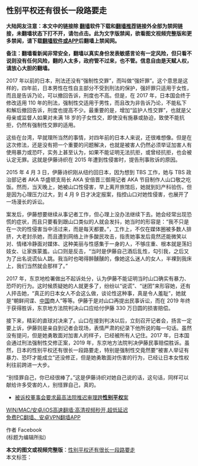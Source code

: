  <h2>性别平权还有很长一段路要走</h2> <p class="notice"><b>大陆网友注意：本文中的链接除 <a href="https://github.com/bannedbook/fanqiang" >翻墙</a>软件下载和<a href="https://github.com/killgcd/justmysocks/blob/master/README.md">翻墙推荐</a>链接外全部为禁网链接，未翻墙状态下打不开，请勿点击。此为文字版禁闻，欲看图文视频完整版和更多禁闻，请下载<a href="https://github.com/bannedbook/fanqiang">翻墙软件或APP</a>后翻墙上禁闻网。</p><p>备注：翻墙看新闻非常安全，翻墙以真实身份发表敏感言论有一定风险，但只看不说则没有任何风险，翻的人太多，政府管不过来，也不管。信息自由是天赋人权，请放心大胆的翻墙。</b></p>  <div class="entry">  <p>2017 年以前的日本，刑法还没有“强制性交罪”，而叫做“强奸罪”。这个意思是这样的，四年前，日本男性在性自主部分不受到刑法的保护，强奸罪只适用于女性，而且是告诉乃论，可以撤回告诉，刑度也不高。但是，在 2017 年，日本国会终于修改适用 110 年的刑法，强制性交适用于男性，而且改为非告诉乃论，不能私下和解后撤回告诉，刑度也提高不少。最重要的是，增加“监护人性交罪”，也就是父母亲或监督人如果对未满 18 岁的子女性交，即使没有施暴或胁迫，致使不能抗拒，仍然有强制性交罪的适用。</p> <p>这些在台湾，早就理所当然的事情，对四年前的日本人来说，还很难想像。但是在这次修法，还是没有把一个重要的问题解决，也就是被害人仍然必须举证加害人有使用暴力或恐吓，实务上甚至认为，如果不能证明无法抗拒，或曾经抗拒，也会被认定无罪。这就是伊藤诗织在 2015 年遭到性侵害时，提告刑事败诉的原因。</p>  <p>2015 年 4 月 3 日，伊藤诗织刚从纽约回日本，因为想到 TBS 工作，她与 TBS 政治部记者 AKA 华盛顿支局长 AKA 安倍晋三御用记者 AKA 节目制作人山口敬之吃饭。然而，当天晚上，她被山口性侵害，早上离开旅馆后，她就到妇产科验伤，但是因为心理压力过大，到 4 月 9 日才决定报案，指控山口对她性侵害，也展开了一场漫长的诉讼。</p> <p>案发后，伊藤想要继续从事记者工作，但心理上没办法继续下去。她会经常出现恐慌的症状，而且只要看到跟山口类似的人就会发抖，她当时的形容是：“我不只是在一次的性侵害当中活过来，而是每天都要。”，工作上，不仅在媒体圈被多数人排挤，大老封杀她，而且遭到网络上许多酸民攻击，指责她事发后竟然还能微笑以对、情绪冷静面对媒体、这种美丽与性感集于一身的人，不够庄重、根本就是荡妇妓女、让家族蒙羞。山口则是反击，“当时是伊藤自己酒后乱性，勾引我，之后又为了出名说谎仙人跳。我当时也喝得醉醺醺的，像她这么迷人的女人，半裸到我床上，我们当然就会那样了。”</p>  <p>2017 年，东京地检署做出不起诉处分，认为伊藤不能证明当时山口确实有暴力、恐吓的行为。这时候质疑她的人就更多了，纷纷以“说谎”、“谜团”来形容她，还有人抨击她，“真正的日本女人不会这么做，谈论性这种事，真是令人羞耻”，她就是“朝鲜间谍、<span class='wp_keywordlink_affiliate'><a href="https://www.bannedbook.org/" title="中国" target="_blank">中国</a></span>商人”等等。伊藤于是对山口再提出民事诉讼，而在 2019 年终于获得胜诉，东京地方法院判决山口应给付伊藤 330 万日圆的损害赔偿。</p> <p>接下来，精彩的直球对决来了。山口在接到判决以后，立刻召开记者会，扬言一定要上诉，伊藤则是亲自到记者会现场，表情严肃的纪录下他所说的每一句话。虽然没有提问，但是她勇敢面对加害人的样子，已经被所有人记住。2017 年，日本国会通过刑法强制性交修正案，2019 年，东京地方法院判决伊藤民事赔偿胜诉。虽然，日本的性别平权还有很长一段路要走，特别是强制性交竟然要“被害人举证有暴力、恐吓才能成立”还没修正，但是她勇敢面对伤害的行为，已经让日本女性权利往前跨进一大步。</p>  <p>“别怪罪自己，你已经很棒了。”这是伊藤诗织对她自己说的话，这句话，同样可以献给许多受害的人，别怪罪自己，真的。</p> <ul class='op-related-articles' title='相关阅读'> <li><a href='https://www.bannedbook.org/bnews/worldnews/20170302/722234.html' target='_blank'>被诉校董事会要求最高法院推迟审理跨<b>性别平权</b>案</a></li> </ul> <p class="texttj"> <a href="https://github.com/bannedbook/fanqiang/wiki/V2ray%E6%9C%BA%E5%9C%BA" target="_blank">WIN/MAC/安卓/iOS高速翻墙:高清视频秒开,超低延迟</a><br/> <a href="https://github.com/bannedbook/fanqiang/wiki/%E7%A6%81%E9%97%BB%E7%BD%91%E5%AE%89%E5%8D%93%E7%BF%BB%E5%A2%99%E6%96%B0%E9%97%BBAPP" target="_blank">免费PC翻墙、安卓VPN翻墙APP</a></p><p>作者 Facebook<br /> (标题为编辑所拟)</p><a name='sharetosocial'></a>       <div><b>本文的图文或视频完整版</b>：<a href='https://www.bannedbook.org/bnews/comments/20210208/1483700.html'>性别平权还有很长一段路要走</a></div>  </div><!--END ENTRY--> <div class="postfooter"> <div>本文标签：</div>  </div><!--END POSTFOOTER--> 